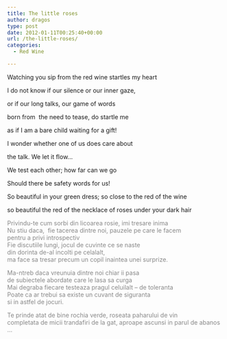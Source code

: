 ```yaml
---
title: The little roses
author: dragos
type: post
date: 2012-01-11T00:25:40+00:00
url: /the-little-roses/
categories:
  - Red Wine

---
```

Watching you sip from the red wine startles my heart
  
I do not know if our silence or our inner gaze,
  
or if our long talks, our game of words
  
born from  the need to tease, do startle me
  
as if I am a bare child waiting for a gift!

I wonder whether one of us does care about
  
the talk. We let it flow&#8230;
  
We test each other; how far can we go
  
Should there be safety words for us!<!--more-->

So beautiful in your green dress; so close to the red of the wine
  
so beautiful the red of the necklace of roses under your dark hair

<span style="color: #888888;">Privindu-te cum sorbi din licoarea rosie, imi tresare inima<br /> Nu stiu daca,  fie tacerea dintre noi, pauzele pe care le facem<br /> pentru a privi introspectiv<br /> Fie discutiile lungi, jocul de cuvinte ce se naste<br /> din dorinta de-al incolti pe celalalt,<br /> ma face sa tresar precum un copil inaintea unei surprize.</span>

<span style="color: #888888;">Ma-ntreb daca vreunuia dintre noi chiar ii pasa<br /> de subiectele abordate care le lasa sa curga<br /> Mai degraba fiecare testeaza pragul celuilalt &#8211; de toleranta<br /> Poate ca ar trebui sa existe un cuvant de siguranta<br /> si in astfel de jocuri.</span>

<span style="color: #888888;">Te prinde atat de bine rochia verde, roseata paharului de vin<br /> completata de micii trandafiri de la gat, aproape ascunsi in parul de abanos &#8230;</span>